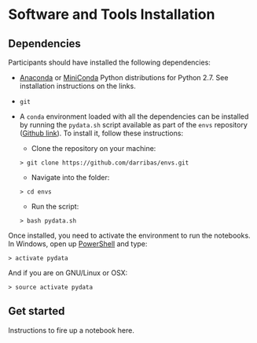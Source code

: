 # Software and Tools Installation

## Dependencies

Participants should have installed the following dependencies:

* [Anaconda](https://www.continuum.io/downloads) or
  [MiniConda](http://conda.pydata.org/miniconda.html) Python distributions for
  Python 2.7. See installation instructions on the links.
* `git`
* A `conda` environment loaded with all the dependencies can be installed by
  running the `pydata.sh` script available as part of the `envs` repository
  ([Github link](https://github.com/darribas/envs)). To install it, follow
  these instructions:
    
    - Clone the repository on your machine: 
    
    `> git clone https://github.com/darribas/envs.git`

    - Navigate into the folder:

    `> cd envs`

    - Run the script:

    `> bash pydata.sh`

Once installed, you need to activate the environment to run the notebooks. In
Windows, open up [PowerShell](https://msdn.microsoft.com/en-us/powershell) and
type:

`> activate pydata`

And if you are on GNU/Linux or OSX:

`> source activate pydata`

## Get started

Instructions to fire up a notebook here.


